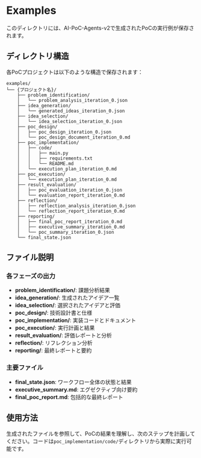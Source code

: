 # Examples

このディレクトリには、AI-PoC-Agents-v2で生成されたPoCの実行例が保存されます。

## ディレクトリ構造

各PoCプロジェクトは以下のような構造で保存されます：

```
examples/
└── {プロジェクト名}/
    ├── problem_identification/
    │   └── problem_analysis_iteration_0.json
    ├── idea_generation/
    │   └── generated_ideas_iteration_0.json
    ├── idea_selection/
    │   └── idea_selection_iteration_0.json
    ├── poc_design/
    │   ├── poc_design_iteration_0.json
    │   └── poc_design_document_iteration_0.md
    ├── poc_implementation/
    │   ├── code/
    │   │   ├── main.py
    │   │   ├── requirements.txt
    │   │   └── README.md
    │   └── execution_plan_iteration_0.md
    ├── poc_execution/
    │   └── execution_plan_iteration_0.md
    ├── result_evaluation/
    │   ├── poc_evaluation_iteration_0.json
    │   └── evaluation_report_iteration_0.md
    ├── reflection/
    │   ├── reflection_analysis_iteration_0.json
    │   └── reflection_report_iteration_0.md
    ├── reporting/
    │   ├── final_poc_report_iteration_0.md
    │   ├── executive_summary_iteration_0.md
    │   └── poc_summary_iteration_0.json
    └── final_state.json
```

## ファイル説明

### 各フェーズの出力

- **problem_identification/**: 課題分析結果
- **idea_generation/**: 生成されたアイデア一覧
- **idea_selection/**: 選択されたアイデアと評価
- **poc_design/**: 技術設計書と仕様
- **poc_implementation/**: 実装コードとドキュメント
- **poc_execution/**: 実行計画と結果
- **result_evaluation/**: 評価レポートと分析
- **reflection/**: リフレクション分析
- **reporting/**: 最終レポートと要約

### 主要ファイル

- **final_state.json**: ワークフロー全体の状態と結果
- **executive_summary.md**: エグゼクティブ向け要約
- **final_poc_report.md**: 包括的な最終レポート

## 使用方法

生成されたファイルを参照して、PoCの結果を理解し、次のステップを計画してください。コードは`poc_implementation/code/`ディレクトリから実際に実行可能です。